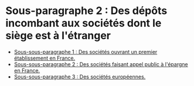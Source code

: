 # Sous-paragraphe 2 : Des dépôts incombant aux sociétés dont le siège est à l'étranger

- [Sous-sous-paragraphe 1 : Des sociétés ouvrant un premier établissement en France.](sous-sous-paragraphe-1)
- [Sous-sous-paragraphe 2 : Des sociétés faisant appel public à l'épargne en France.](sous-sous-paragraphe-2)
- [Sous-sous-paragraphe 3 : Des sociétés européennes.](sous-sous-paragraphe-3)
